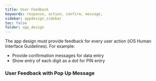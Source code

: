 ```yaml
---
title: User Feedback   
keywords: response, action, confirm, message,
sidebar: appdesign_sidebar
toc: false
folder: app_design 
---
```


The app design must provide feedback for every user action (iOS Human Interface Guidelines). For example:

* Provide confirmation messages for data entry
* Show entry of each digit as a dot for PIN entry

### User Feedback with Pop Up Message

<img class="img-responsive img-thumbnail" alt="" src="{{ '/images/examples/design-standards-user-interaction-feedback.png' | prepend: site.baseurl }}">
